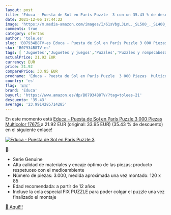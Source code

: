 ```yaml
---
layout: post
title: 'Educa - Puesta de Sol en París Puzzle  3 con un 35.43 % de descuento'
date: 2021-12-06 17:44:22
image: 'https://m.media-amazon.com/images/I/61sVbgLJLnL._SL500_._SL400_.jpg'
comments: true
category: ofertas
author: 'tole.es'
slug: 'B07934B8TV-es Educa - Puesta de Sol en París Puzzle 3 000 Piezas...'
sku: 'B07934B8TV-es'
tags: [ 'Juguetes','Juguetes y juegos','Puzzles','Puzzles y rompecabezas','educa','puzzle', ]
actualPrice: 21.92 EUR
currency: EUR
price: 21.92
comparePrice: 33.95 EUR
prodname: 'Educa - Puesta de Sol en París Puzzle  3 000 Piezas  Multicolor  17675 '
country: 'es'
flag: '🇪🇸'
brand: 'Educa'
buyurl: 'https://www.amazon.es/dp/B07934B8TV/?tag=tolees-21'
descuento: '35.43'
average: '23.9914285714285'
---
```


En este momento está [Educa - Puesta de Sol en París Puzzle  3 000 Piezas  Multicolor  17675 ](https://www.amazon.es/dp/B07934B8TV/?tag=tolees-21) a 21.92 EUR (original: 33.95 EUR) (35.43 %  de descuento) en el siguiente enlace!

[![Educa - Puesta de Sol en París Puzzle  3](https://m.media-amazon.com/images/I/61sVbgLJLnL._SL500_._SL400_.jpg)](https://www.amazon.es/dp/B07934B8TV/?tag=tolees-21)

🔎:

- Serie Genuine
- Alta calidad de materiales y encaje óptimo de las piezas; producto respetuoso con el medioambiente
- Número de piezas: 3.000, medida aproximada una vez montado: 120 x 85
- Edad recomendada: a partir de 12 años
- Incluye la cola especial FIX PUZZLE para poder colgar el puzzle una vez finalizado el montaje

[🛒 Aquí!!!](https://www.amazon.es/dp/B07934B8TV/?tag=tolees-21)
